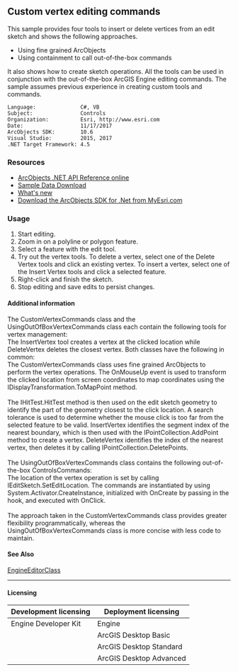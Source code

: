 ## Custom vertex editing commands

  <div xmlns="http://www.w3.org/1999/xhtml" xmlns:my="http://schemas.microsoft.com/office/infopath/2003/myXSD/2006-02-10T23:25:53">This sample provides four tools to insert or delete vertices from an edit sketch and shows the following approaches.</div>

*   Using fine grained ArcObjects
*   Using containment to call out-of-the-box commands
  <div xmlns="http://www.w3.org/1999/xhtml" xmlns:my="http://schemas.microsoft.com/office/infopath/2003/myXSD/2006-02-10T23:25:53">It also shows how to create sketch operations. All the tools can be used in conjunction with the out-of-the-box ArcGIS Engine editing commands. The sample assumes previous experience in creating custom tools and commands. </div>  


<!-- TODO: Fill this section below with metadata about this sample-->
```
Language:              C#, VB
Subject:               Controls
Organization:          Esri, http://www.esri.com
Date:                  11/17/2017
ArcObjects SDK:        10.6
Visual Studio:         2015, 2017
.NET Target Framework: 4.5
```

### Resources

* [ArcObjects .NET API Reference online](http://desktop.arcgis.com/en/arcobjects/latest/net/webframe.htm)  
* [Sample Data Download](../../releases)  
* [What's new](http://desktop.arcgis.com/en/arcobjects/latest/net/webframe.htm#05247c04-bfd9-4e36-ae09-bc6e833c3b14.htm)  
* [Download the ArcObjects SDK for .Net from MyEsri.com](https://my.esri.com/)  

### Usage
1. Start editing.  
1. Zoom in on a polyline or polygon feature.  
1. Select a feature with the edit tool.  
1. Try out the vertex tools. To delete a vertex, select one of the Delete Vertex tools and click an existing vertex. To insert a vertex, select one of the Insert Vertex tools and click a selected feature.   
1. Right-click and finish the sketch.  
1. Stop editing and save edits to persist changes.  





#### Additional information  
<div xmlns="http://www.w3.org/1999/xhtml" xmlns:my="http://schemas.microsoft.com/office/infopath/2003/myXSD/2006-02-10T23:25:53">The CustomVertexCommands class and the UsingOutOfBoxVertexCommands class each contain the following tools for vertex management:</div>  
<div xmlns="http://www.w3.org/1999/xhtml" xmlns:my="http://schemas.microsoft.com/office/infopath/2003/myXSD/2006-02-10T23:25:53">The InsertVertex tool creates a vertex at the clicked location while DeleteVertex deletes the closest vertex. Both classes have the following in common:</div>  
<div xmlns="http://www.w3.org/1999/xhtml" xmlns:my="http://schemas.microsoft.com/office/infopath/2003/myXSD/2006-02-10T23:25:53">The CustomVertexCommands class uses fine grained ArcObjects to perform the vertex operations. The OnMouseUp event is used to transform the clicked location from screen coordinates to map coordinates using the IDisplayTransformation.ToMapPoint method. </div>  
<div xmlns="http://www.w3.org/1999/xhtml" xmlns:my="http://schemas.microsoft.com/office/infopath/2003/myXSD/2006-02-10T23:25:53"> </div>  
<div xmlns="http://www.w3.org/1999/xhtml" xmlns:my="http://schemas.microsoft.com/office/infopath/2003/myXSD/2006-02-10T23:25:53">The IHitTest.HitTest method is then used on the edit sketch geometry to identify the part of the geometry closest to the click location. A search tolerance is used to determine whether the mouse click is too far from the selected feature to be valid. InsertVertex identifies the segment index of the nearest boundary, which is then used with the IPointCollection.AddPoint method to create a vertex. DeleteVertex identifies the index of the nearest vertex, then deletes it by calling IPointCollection.DeletePoints.  </div>  
<div xmlns="http://www.w3.org/1999/xhtml" xmlns:my="http://schemas.microsoft.com/office/infopath/2003/myXSD/2006-02-10T23:25:53"> </div>  
<div xmlns="http://www.w3.org/1999/xhtml" xmlns:my="http://schemas.microsoft.com/office/infopath/2003/myXSD/2006-02-10T23:25:53">The UsingOutOfBoxVertexCommands class contains the following out-of-the-box ControlsCommands:</div>  
<div xmlns="http://www.w3.org/1999/xhtml" xmlns:my="http://schemas.microsoft.com/office/infopath/2003/myXSD/2006-02-10T23:25:53">The location of the vertex operation is set by calling IEditSketch.SetEditLocation. The commands are instantiated by using System.Activator.CreateInstance, initialized with OnCreate by passing in the hook, and executed with OnClick.</div>  
<div xmlns="http://www.w3.org/1999/xhtml" xmlns:my="http://schemas.microsoft.com/office/infopath/2003/myXSD/2006-02-10T23:25:53"> </div>  
<div xmlns="http://www.w3.org/1999/xhtml" xmlns:my="http://schemas.microsoft.com/office/infopath/2003/myXSD/2006-02-10T23:25:53">The approach taken in the CustomVertexCommands class provides greater flexibility programmatically, whereas the UsingOutOfBoxVertexCommands class is more concise with less code to maintain. </div>  


#### See Also  
[EngineEditorClass](http://desktop.arcgis.com/search/?q=EngineEditorClass&p=0&language=en&product=arcobjects-sdk-dotnet&version=&n=15&collection=help)  


---------------------------------

#### Licensing  
| Development licensing | Deployment licensing | 
| ------------- | ------------- | 
| Engine Developer Kit | Engine |  
|  | ArcGIS Desktop Basic |  
|  | ArcGIS Desktop Standard |  
|  | ArcGIS Desktop Advanced |  



